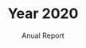 ---
title: Year 2020
subtitle: Anual Report
layout: default
modal-id: 1
img: Yellow_Tulips_by_Kailanie.jpg
thumbnail: Yellow_Tulips_by_Kailanie.jpg
alt: image-alt
description: https://docs.google.com/spreadsheets/d/e/2PACX-1vRXimLSeAMH1G_Bkn3Sb0-m9qTS0-T9Ak18vRNRD25PFa_nNievLn8Tf2FytN5OvAlwcVOdKsZJWaYq/pubhtml?gid=0&single=true

---